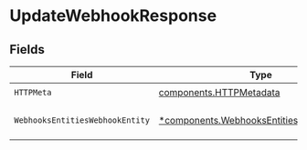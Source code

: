 # UpdateWebhookResponse


## Fields

| Field                                                                                                 | Type                                                                                                  | Required                                                                                              | Description                                                                                           |
| ----------------------------------------------------------------------------------------------------- | ----------------------------------------------------------------------------------------------------- | ----------------------------------------------------------------------------------------------------- | ----------------------------------------------------------------------------------------------------- |
| `HTTPMeta`                                                                                            | [components.HTTPMetadata](../../models/components/httpmetadata.md)                                    | :heavy_check_mark:                                                                                    | N/A                                                                                                   |
| `WebhooksEntitiesWebhookEntity`                                                                       | [*components.WebhooksEntitiesWebhookEntity](../../models/components/webhooksentitieswebhookentity.md) | :heavy_minus_sign:                                                                                    | Update a specific webhook                                                                             |